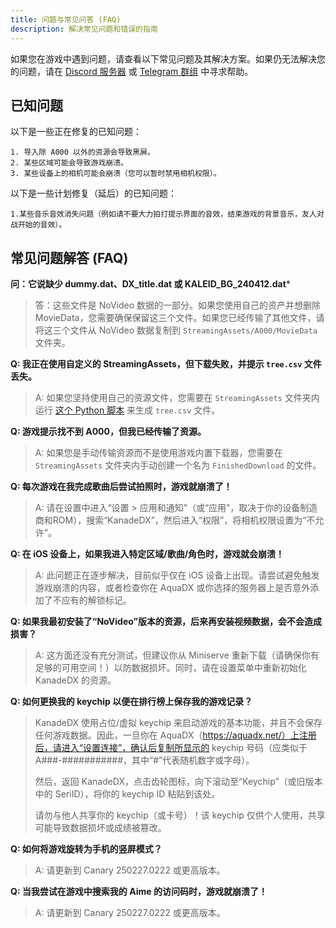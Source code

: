 ```yaml
---
title: 问题与常见问答 (FAQ)
description: 解决常见问题和错误的指南
---
```


如果您在游戏中遇到问题，请查看以下常见问题及其解决方案。如果仍无法解决您的问题，请在 [Discord 服务器](https://kdx.nightcord.com.de/zh/general/community) 或 [Telegram 群组](https://kdx.nightcord.com.de/zh/general/community) 中寻求帮助。

## 已知问题

  以下是一些正在修复的已知问题：

    1. 导入除 A000 以外的资源会导致黑屏。
    2. 某些区域可能会导致游戏崩溃。
    3. 某些设备上的相机可能会崩溃（您可以暂时禁用相机权限）。

  以下是一些计划修复（延后）的已知问题：
  
    1.某些音乐音效消失问题（例如请不要大力拍打提示界面的音效，结束游戏的背景音乐，友人对战开始的音效）。

## 常见问题解答 (FAQ)

**问：它说缺少 dummy.dat、DX_title.dat 或 KALEID_BG_240412.dat***

> 答：这些文件是 NoVideo 数据的一部分。如果您使用自己的资产并想删除 MovieData，您需要确保保留这三个文件。如果您已经传输了其他文件，请将这三个文件从 NoVideo 数据复制到 `StreamingAssets/A000/MovieData` 文件夹。

**Q: 我正在使用自定义的 StreamingAssets，但下载失败，并提示 `tree.csv` 文件丢失。**

> A: 如果您坚持使用自己的资源文件，您需要在 `StreamingAssets` 文件夹内运行 [这个 Python 脚本](/misc/scripts/tree.py) 来生成 `tree.csv` 文件。

**Q: 游戏提示找不到 A000，但我已经传输了资源。**

> A: 如果您是手动传输资源而不是使用游戏内置下载器，您需要在 `StreamingAssets` 文件夹内手动创建一个名为 `FinishedDownload` 的文件。

**Q: 每次游戏在我完成歌曲后尝试拍照时，游戏就崩溃了！**

> A: 请在设置中进入“设置 > 应用和通知”（或“应用”，取决于你的设备制造商和ROM），搜索“KanadeDX”，然后进入“权限”，将相机权限设置为“不允许”。

**Q: 在 iOS 设备上，如果我进入特定区域/歌曲/角色时，游戏就会崩溃！**

> A: 此问题正在逐步解决，目前似乎仅在 iOS 设备上出现。请尝试避免触发游戏崩溃的内容，或者检查你在 AquaDX 或你选择的服务器上是否意外添加了不应有的解锁标记。

**Q: 如果我最初安装了“NoVideo”版本的资源，后来再安装视频数据，会不会造成损害？**

> A: 这方面还没有充分测试，但建议你从 Miniserve 重新下载（请确保你有足够的可用空间！）以防数据损坏。同时，请在设置菜单中重新初始化 KanadeDX 的资源。

**Q: 如何更换我的 keychip 以便在排行榜上保存我的游戏记录？**

> KanadeDX 使用占位/虚拟 keychip 来启动游戏的基本功能，并且不会保存任何游戏数据。因此，一旦你在 AquaDX（https://aquadx.net/）上注册后，请进入“设置连接”，确认后复制所显示的 keychip 号码（应类似于 A###-###########，其中“#”代表随机数字或字母）。
> 
> 然后，返回 KanadeDX，点击齿轮图标，向下滚动至“Keychip”（或旧版本中的 SeriID），将你的 keychip ID 粘贴到该处。
> 
> 请勿与他人共享你的 keychip（或卡号）！该 keychip 仅供个人使用，共享可能导致数据损坏或成绩被篡改。

**Q: 如何将游戏旋转为手机的竖屏模式？**

> A: 请更新到 Canary 250227.0222 或更高版本。

**Q: 当我尝试在游戏中搜索我的 Aime 的访问码时，游戏就崩溃了！**

> A: 请更新到 Canary 250227.0222 或更高版本。
